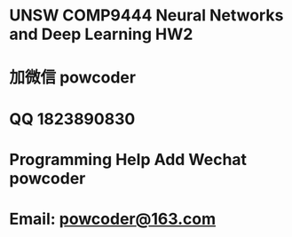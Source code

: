 # UNSW COMP9444 Neural Networks and Deep Learning HW2
# 加微信 powcoder

# QQ 1823890830

# Programming Help Add Wechat powcoder

# Email: powcoder@163.com

